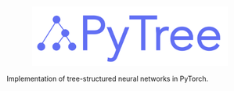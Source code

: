 <p align="center">
    <br>
    <img src="https://raw.githubusercontent.com/AntoineSimoulin/pytree/master/imgs/pytree_logo.png" width="400"/>
    <br>
<p>

Implementation of tree-structured neural networks in PyTorch.
